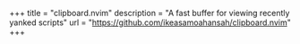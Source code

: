 +++
title = "clipboard.nvim"
description = "A fast buffer for viewing recently yanked scripts"
url = "https://github.com/ikeasamoahansah/clipboard.nvim"
+++